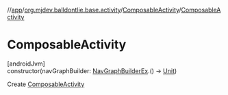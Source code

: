 //[app](../../../index.md)/[org.mjdev.balldontlie.base.activity](../index.md)/[ComposableActivity](index.md)/[ComposableActivity](-composable-activity.md)

# ComposableActivity

[androidJvm]\
constructor(navGraphBuilder: [NavGraphBuilderEx](../../org.mjdev.balldontlie.base.navigation/-nav-graph-builder-ex/index.md).() -&gt; [Unit](https://kotlinlang.org/api/latest/jvm/stdlib/kotlin/-unit/index.html))

Create [ComposableActivity](index.md)
